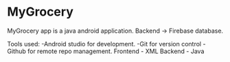 # MyGrocery
MyGrocery app is a java android  application.
Backend -> Firebase database.

Tools used: -Android studio for development.
            -Git for version control
            -Github for remote repo management.
Frontend - XML
Backend - Java
